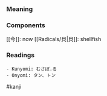 ### Meaning



### Components

[[今]]: now [[Radicals/貝|貝]]: shellfish

### Readings

```
- Kunyomi: むさぼ.る
- Onyomi: タン、トン
```

#kanji
